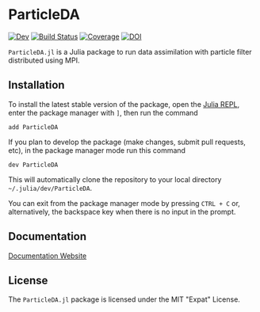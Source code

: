# ParticleDA

[![Dev](https://img.shields.io/badge/docs-dev-blue.svg)](https://team-raddish.github.io/ParticleDA.jl/dev/)
[![Build Status](https://github.com/Team-RADDISH/ParticleDA.jl/actions/workflows/ci.yml/badge.svg?branch=master)](https://github.com/Team-RADDISH/ParticleDA.jl/actions/workflows/ci.yml?query=branch%3Amaster)
[![Coverage](https://codecov.io/gh/Team-RADDISH/ParticleDA.jl/branch/main/graph/badge.svg)](https://codecov.io/gh/Team-RADDISH/ParticleDA.jl)
[![DOI](https://zenodo.org/badge/232626497.svg)](https://zenodo.org/badge/latestdoi/232626497)

`ParticleDA.jl` is a Julia package to run data assimilation with particle filter
distributed using MPI.

## Installation

To install the latest stable version of the package, open the [Julia
REPL](https://docs.julialang.org/en/v1/stdlib/REPL/), enter the package manager
with `]`, then run the command

```
add ParticleDA
```

If you plan to develop the package (make changes, submit pull requests, etc), in
the package manager mode run this command

```
dev ParticleDA
```

This will automatically clone the repository to your local directory
`~/.julia/dev/ParticleDA`.

You can exit from the package manager mode by pressing `CTRL + C` or,
alternatively, the backspace key when there is no input in the prompt.

## Documentation

[Documentation Website](https://team-raddish.github.io/ParticleDA.jl/dev/)

## License

The `ParticleDA.jl` package is licensed under the MIT "Expat" License.

